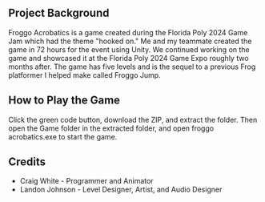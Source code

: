 ## Project Background
Froggo Acrobatics is a game created during the Florida Poly 2024 Game Jam which had the theme "hooked on." 
Me and my teammate created the game in 72 hours for the event using Unity. 
We continued working on the game and showcased it at the Florida Poly 2024 Game Expo roughly two months after.
The game has five levels and is the sequel to a previous Frog platformer I helped make called Froggo Jump.

## How to Play the Game
Click the green code button, download the ZIP, and extract the folder. Then open the Game folder in the extracted folder, and open froggo acrobatics.exe to start the game.

## Credits
- Craig White - Programmer and Animator
- Landon Johnson - Level Designer, Artist, and Audio Designer
